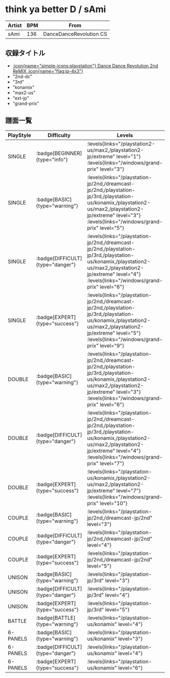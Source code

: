 # think ya better D / sAmi

|Artist|BPM|From|
|------|---|----|
|sAmi|136|DanceDanceRevolution CS|

## 収録タイトル

- [:icon{name="simple-icons:playstation"} Dance Dance Revolution 2nd ReMIX :icon{name="flag:jp-4x3"}](/playstation-jp/2nd)
- "2nd-dc"
- "3rd"
- "konamix"
- "max2-us"
- "ext-jp"
- "grand-prix"

## 譜面一覧

|PlayStyle|Difficulty|Levels|Notes|Movie|
|---------|----------|------|-----|-----|
|SINGLE| :badge[BEGINNER]{type="info"}| :levels{links="/playstation2-us/max2,/playstation2-jp/extreme" level="1"} :levels{links="/windows/grand-prix" level="3"}|84/0||
|SINGLE| :badge[BASIC]{type="warning"}| :levels{links="/playstation-jp/2nd,/dreamcast-jp/2nd,/playstation-jp/3rd,/playstation-us/konamix,/playstation2-us/max2,/playstation2-jp/extreme" level="3"} :levels{links="/windows/grand-prix" level="5"}|148/0||
|SINGLE| :badge[DIFFICULT]{type="danger"}| :levels{links="/playstation-jp/2nd,/dreamcast-jp/2nd,/playstation-jp/3rd,/playstation-us/konamix,/playstation2-us/max2,/playstation2-jp/extreme" level="4"} :levels{links="/windows/grand-prix" level="6"}|177/0||
|SINGLE| :badge[EXPERT]{type="success"}| :levels{links="/playstation-jp/2nd,/dreamcast-jp/2nd,/playstation-jp/3rd,/playstation-us/konamix,/playstation2-us/max2,/playstation2-jp/extreme" level="5"} :levels{links="/windows/grand-prix" level="9"}|237/0||
|DOUBLE| :badge[BASIC]{type="warning"}| :levels{links="/playstation-jp/2nd,/dreamcast-jp/2nd,/playstation-jp/3rd,/playstation-us/konamix,/playstation2-us/max2,/playstation2-jp/extreme" level="3"} :levels{links="/windows/grand-prix" level="6"}|172/0||
|DOUBLE| :badge[DIFFICULT]{type="danger"}| :levels{links="/playstation-jp/2nd,/dreamcast-jp/2nd,/playstation-jp/3rd,/playstation-us/konamix,/playstation2-us/max2,/playstation2-jp/extreme" level="4"} :levels{links="/windows/grand-prix" level="7"}|194/0||
|DOUBLE| :badge[EXPERT]{type="success"}| :levels{links="/playstation-us/konamix,/playstation2-us/max2,/playstation2-jp/extreme" level="7"} :levels{links="/windows/grand-prix" level="10"}|274/0||
|COUPLE| :badge[BASIC]{type="warning"}| :levels{links="/playstation-jp/2nd,/dreamcast-jp/2nd" level="3"}|145/0||
|COUPLE| :badge[DIFFICULT]{type="danger"}| :levels{links="/playstation-jp/2nd,/dreamcast-jp/2nd" level="4"}|162/0||
|COUPLE| :badge[EXPERT]{type="success"}| :levels{links="/playstation-jp/2nd,/dreamcast-jp/2nd" level="5"}|231/0||
|UNISON| :badge[BASIC]{type="warning"}| :levels{links="/playstation-jp/3rd" level="3"}|||
|UNISON| :badge[DIFFICULT]{type="danger"}| :levels{links="/playstation-jp/3rd" level="4"}|||
|UNISON| :badge[EXPERT]{type="success"}| :levels{links="/playstation-jp/3rd" level="5"}|||
|BATTLE| :badge[BATTLE]{type="warning"}| :levels{links="/playstation-us/konamix" level="4"}|||
|6-PANELS| :badge[BASIC]{type="warning"}| :levels{links="/playstation-us/konamix" level="3"}|143/0||
|6-PANELS| :badge[DIFFICULT]{type="danger"}| :levels{links="/playstation-us/konamix" level="4"}|194/0||
|6-PANELS| :badge[EXPERT]{type="success"}| :levels{links="/playstation-us/konamix" level="6"}|251/0||
